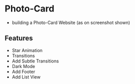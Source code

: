 # Photo-Card

- building a Photo-Card Website (as on screenshot shown)

## Features

- Star Animation
- Transitions
- Add Subtle Transitions
- Dark Mode
- Add Footer
- Add List View
